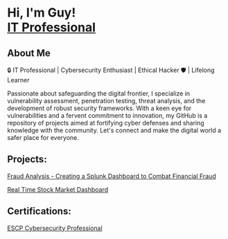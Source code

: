 <h1>Hi, I'm Guy! <br/> <a href="https://www.linkedin.com/in/guy-palmer/">IT Professional</a></h1>

<h2>About Me</h2>

🔒 IT Professional | Cybersecurity Enthusiast | Ethical Hacker 🛡️ | Lifelong Learner

Passionate about safeguarding the digital frontier, I specialize in vulnerability assessment, penetration testing, threat analysis, and the development of robust security frameworks. With a keen eye for vulnerabilities and a fervent commitment to innovation, my GitHub is a repository of projects aimed at fortifying cyber defenses and sharing knowledge with the community. Let's connect and make the digital world a safer place for everyone.


<h2>Projects:</h2>

[Fraud Analysis - Creating a Splunk Dashboard to Combat Financial Fraud](https://github.com/GuyCPalmer/Fraud-Analysis---Splunk-Dashboard-to-Combat-Financial-Fraud)

[Real Time Stock Market Dashboard](https://github.com/GuyCPalmer/Real-Time-Stock-Market-Dashboard)

<h2> Certifications: </h2>

 [ESCP Cybersecurity Professional](https://www.credly.com/badges/e47d35a9-b365-42e4-9f84-1024ef502501/linked_in_profile)


 
 <!--Here are some ideas to get you started:

- 🔭 I’m currently working on ...
- 🌱 I’m currently learning ...
- 👯 I’m looking to collaborate on ...
- 🤔 I’m looking for help with ...
- 💬 Ask me about ...
- 📫 How to reach me: ...
- 😄 Pronouns: ...
- ⚡ Fun fact: ...
-->
